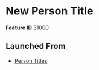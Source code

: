 # New Person Title

**Feature ID** 31000

## Launched From

- [Person Titles](Person%20Titles.md)











































































